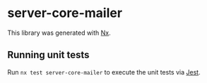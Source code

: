 # server-core-mailer

This library was generated with [Nx](https://nx.dev).


## Running unit tests

Run `nx test server-core-mailer` to execute the unit tests via [Jest](https://jestjs.io).


